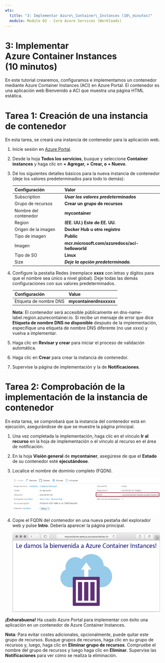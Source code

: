 ```yaml
---
wts:
  title: "3: Implementar Azure\_Container\_Instances (10\_minutos)"
  module: Module 02 - Core Azure Services (Workloads)
---
```


# <a name="03---deploy-azure-container-instances-10-min"></a>3: Implementar Azure Container Instances (10 minutos)

En este tutorial crearemos, configuramos e implementamos un contenedor mediante Azure Container Instances (ACI) en Azure Portal. El contenedor es una aplicación web Bienvenido a ACI que muestra una página HTML estática. 

# <a name="task-1-create-a-container-instance"></a>Tarea 1: Creación de una instancia de contenedor 

En esta tarea, se creará una instancia de contenedor para la aplicación web.  

1. Inicie sesión en [Azure Portal](https://portal.azure.com).

2. Desde la hoja **Todos los servicios**, busque y seleccione **Container instances** y haga clic en **+ Agregar, + Crear, o + Nuevo**. 

3. Dé los siguientes detalles básicos para la nueva instancia de contenedor (deje los valores predeterminados para todo lo demás): 

    | Configuración| Valor|
    |----|----|
    | Subscription | ***Usar los valores predeterminados*** |
    | Grupo de recursos | **Crear un grupo de recursos** |
    | Nombre del contenedor| **mycontainer**|
    | Region | **(EE. UU.) Este de EE. UU.** |
    | Origen de la imagen| **Docker Hub u otro registro**|
    | Tipo de imagen| **Public**|
    | Imagen| **mcr.microsoft.com/azuredocs/aci-helloworld**|
    | Tipo de SO| **Linux** |
    | Size| ***Deje la opción predeterminada.***|


4. Configure la pestaña Redes (reemplace **xxxx** con letras y dígitos para que el nombre sea único a nivel global). Deje todas las demás configuraciones con sus valores predeterminados.

    | Configuración| Value|
    |--|--|
    | Etiqueta de nombre DNS| **mycontainerdnsxxxxx** |

    
    **Nota**: El contenedor será accesible públicamente en dns-name-label.region.azurecontainer.io. Si recibe un mensaje de error que dice **Etiqueta de nombre DNS no disponible** después de la implementación, especifique una etiqueta de nombre DNS diferente (no use xxxx) y vuelva a implementar. 

5. Haga clic en **Revisar y crear** para iniciar el proceso de validación automática.

6. Haga clic en **Crear** para crear la instancia de contenedor. 

7. Supervise la página de implementación y la de **Notificaciones**. 


# <a name="task-2-verify-deployment-of-the-container-instance"></a>Tarea 2: Comprobación de la implementación de la instancia de contenedor

En esta tarea, se comprobará que la instancia del contenedor está en ejecución, asegurándose de que se muestre la página principal.

1. Una vez completada la implementación, haga clic en el vínculo **Ir al recurso** en la hoja de implementación o el vínculo al recurso en el área de notificación.

2. En la hoja **Visión general** de **mycontainer**, asegúrese de que el **Estado** de su contenedor esté **ejecutándose**. 

3. Localice el nombre de dominio completo (FQDN).

    ![Captura de pantalla del panel de información general para el contenedor recién creado en Azure Portal, con el FQDN resaltado. ](../images/0202.png)

2. Copie el FQDN del contenedor en una nueva pestaña del explorador web y pulse **Intro**. Debería aparecer la página principal. 

    ![Captura de pantalla del mensaje de bienvenida de ACI que se muestra en un explorador web.](../images/0203.png)


**¡Enhorabuena!** Ha usado Azure Portal para implementar con éxito una aplicación en un contenedor de Azure Container Instances.

**Nota**: Para evitar costes adicionales, opcionalmente, puede quitar este grupo de recursos. Busque grupos de recursos, haga clic en su grupo de recursos y, luego, haga clic en **Eliminar grupo de recursos**. Compruebe el nombre del grupo de recursos y luego haga clic en **Eliminar**. Supervise las **Notificaciones** para ver cómo se realiza la eliminación.
